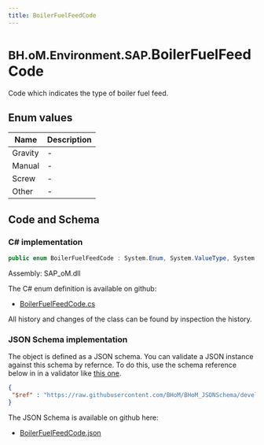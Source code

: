 ```yaml
---
title: BoilerFuelFeedCode
---
```


# <small>BH.oM.Environment.SAP.</small>**BoilerFuelFeedCode**

Code which indicates the type of boiler fuel feed.

## Enum values

| Name            | Description                                                    |
|-----------------|----------------------------------------------------------------|
| Gravity |  -  |
| Manual |  -  |
| Screw |  -  |
| Other |  -  |


## Code and Schema

### C# implementation

``` C# title="C#"
public enum BoilerFuelFeedCode : System.Enum, System.ValueType, System.IComparable, System.ISpanFormattable, System.IFormattable, System.IConvertible
```

Assembly: SAP_oM.dll

The C# enum definition is available on github:

- [BoilerFuelFeedCode.cs](https://github.com/BHoM/SAP_Toolkit/blob/develop/SAP_oM/Enums\BoilerFuelFeedCode.cs)

All history and changes of the class can be found by inspection the history.
### JSON Schema implementation

The object is defined as a JSON schema. You can validate a JSON instance against this schema by refernce. To do this, use the schema reference below in in a validator like [this one](https://www.jsonschemavalidator.net/).

``` json title="JSON Schema"
{
 "$ref" : "https://raw.githubusercontent.com/BHoM/BHoM_JSONSchema/develop/SAP_oM/SAP/BoilerFuelFeedCode.json"
}
```

The JSON Schema is available on github here:

- [BoilerFuelFeedCode.json](https://github.com/BHoM/BHoM_JSONSchema/blob/develop/SAP_oM/SAP/BoilerFuelFeedCode.json)
